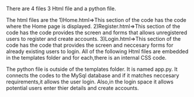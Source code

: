 There are 4 files
3 Html file and a python file.

The html files are the 
1)Home.html=>This section of the code has the code where the Home page is displayed.
2)Register.html=>This section of the code has the code provides the screen and forms that allows unregistered users to register and create accounts.
3)Login.html=>This section of the code has the code that provides the screen and neccesary forms for already existing users to login.
All of the following Html files are embedded in the templates folder and for each,there is an internal CSS code.

The python file is outside of the templates folder. It is named app.py. It connects the codes to the MySql database and if it matches neccesary requirements,it allows the user login.
Also,in the login space it allows potential users enter thier details and create accounts.
